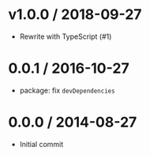 # v1.0.0 / 2018-09-27

- Rewrite with TypeScript (#1)

# 0.0.1 / 2016-10-27

- package: fix `devDependencies`

# 0.0.0 / 2014-08-27

- Initial commit
